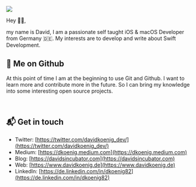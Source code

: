 <p><img src="https://images.davidkoenig.de/git/bannerGithub.png" id="imgDemo"></p>

Hey 👋🏼,

my name is David, I am a passionate self taught iOS & macOS Developer from Germany 🇩🇪. My interests are to develop and write about Swift Development.

🌿 Me on Github
---
At this point of time I am at the beginning to use Git and Github. I want to learn more and contribute more in the future. So I can bring my knowledge into some interesting open source projects.


<p><br></p>

📬 Get in touch
---
- Twitter: [https://twitter.com/davidkoenig_dev/](https://twitter.com/davidkoenig_dev/)
- Medium: [https://dkoenig.medium.com](https://dkoenig.medium.com)
- Blog: [https://davidsincubator.com](https://davidsincubator.com)
- Web: [https://www.davidkoenig.de](https://www.davidkoenig.de)
- LinkedIn: [https://de.linkedin.com/in/dkoenig82](https://de.linkedin.com/in/dkoenig82)


<p><br></p>
